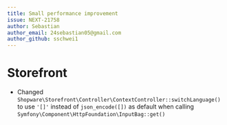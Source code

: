 ```yaml
---
title: Small performance improvement
issue: NEXT-21758
author: Sebastian
author_email: 24sebastian05@gmail.com
author_github: sschwei1
---
```

# Storefront
* Changed `Shopware\Storefront\Controller\ContextController::switchLanguage()` to use `'[]'` instead of `json_encode([])` as default when calling `Symfony\Component\HttpFoundation\InputBag::get()` 
